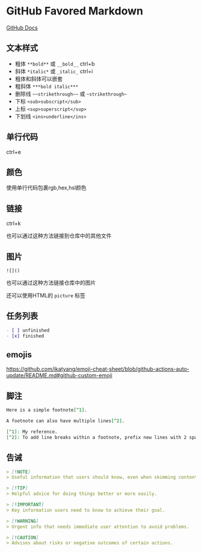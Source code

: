 # GitHub Favored Markdown

[GitHub Docs](https://docs.github.com/en/get-started/writing-on-github/getting-started-with-writing-and-formatting-on-github/basic-writing-and-formatting-syntax)

## 文本样式

- 粗体 `**bold**` 或 `__bold__` ctrl+b
- 斜体 `*italic*` 或 `_italic_` ctrl+i
- 粗体和斜体可以嵌套
- 粗斜体 `***bold italic***`
- 删除线 `~~strikethrough~~` 或 `~strikethrough~`
- 下标 `<sub>subscript</sub>`
- 上标 `<sup>superscript</sup>`
- 下划线 `<ins>underline</ins>`

## 单行代码

ctrl+e

## 颜色

使用单行代码包裹rgb,hex,hsl颜色

## 链接

ctrl+k

也可以通过这种方法链接到仓库中的其他文件

## 图片

`![]()`

也可以通过这种方法链接仓库中的图片

还可以使用HTML的 `picture` 标签

## 任务列表

``` md
- [ ] unfinished
- [x] finished
```

## emojis

https://github.com/ikatyang/emoji-cheat-sheet/blob/github-actions-auto-update/README.md#github-custom-emoji

## 脚注

``` md
Here is a simple footnote[^1].

A footnote can also have multiple lines[^2].

[^1]: My reference.
[^2]: To add line breaks within a footnote, prefix new lines with 2 spaces.  This is a second line.
```

## 告诫

``` md
> [!NOTE]
> Useful information that users should know, even when skimming content.

> [!TIP]
> Helpful advice for doing things better or more easily.

> [!IMPORTANT]
> Key information users need to know to achieve their goal.

> [!WARNING]
> Urgent info that needs immediate user attention to avoid problems.

> [!CAUTION]
> Advises about risks or negative outcomes of certain actions.
```



















